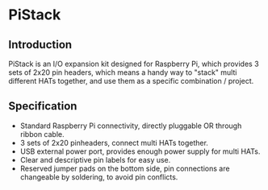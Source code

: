 # PiStack

## Introduction
   PiStack is an I/O expansion kit designed for Raspberry Pi, which provides 3 sets of 2x20 pin headers, which means a handy   way to "stack" multi different HATs together, and use them as a specific combination / project.

## Specification
* Standard Raspberry Pi connectivity, directly pluggable OR through ribbon cable.
* 3 sets of 2x20 pinheaders, connect multi HATs together.
* USB external power port, provides enough power supply for multi HATs.
* Clear and descriptive pin labels for easy use.
* Reserved jumper pads on the bottom side, pin connections are changeable by soldering, to avoid pin conflicts.
